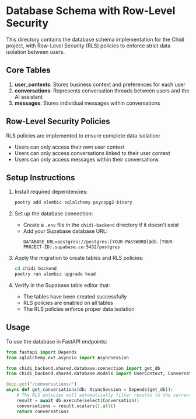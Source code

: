 # Database Schema with Row-Level Security

This directory contains the database schema implementation for the Chidi project, with Row-Level Security (RLS) policies to enforce strict data isolation between users.

## Core Tables

1. **user_contexts**: Stores business context and preferences for each user
2. **conversations**: Represents conversation threads between users and the AI assistant
3. **messages**: Stores individual messages within conversations

## Row-Level Security Policies

RLS policies are implemented to ensure complete data isolation:

- Users can only access their own user context
- Users can only access conversations linked to their user context
- Users can only access messages within their conversations

## Setup Instructions

1. Install required dependencies:
   ```bash
   poetry add alembic sqlalchemy psycopg2-binary
   ```

2. Set up the database connection:
   - Create a `.env` file in the `chidi-backend` directory if it doesn't exist
   - Add your Supabase database URL:
     ```
     DATABASE_URL=postgres://postgres:[YOUR-PASSWORD]@db.[YOUR-PROJECT-ID].supabase.co:5432/postgres
     ```

3. Apply the migration to create tables and RLS policies:
   ```bash
   cd chidi-backend
   poetry run alembic upgrade head
   ```

4. Verify in the Supabase table editor that:
   - The tables have been created successfully
   - RLS policies are enabled on all tables
   - The RLS policies enforce proper data isolation

## Usage

To use the database in FastAPI endpoints:

```python
from fastapi import Depends
from sqlalchemy.ext.asyncio import AsyncSession

from chidi_backend.shared.database.connection import get_db
from chidi_backend.shared.database.models import UserContext, Conversation, Message

@app.get("/conversations/")
async def get_conversations(db: AsyncSession = Depends(get_db)):
    # The RLS policies will automatically filter results to the current user
    result = await db.execute(select(Conversation))
    conversations = result.scalars().all()
    return conversations
```
